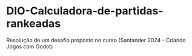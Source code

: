 # DIO-Calculadora-de-partidas-rankeadas
Resolução de um desafio proposto no curso (Santander 2024 - Criando Jogos com Godot)
